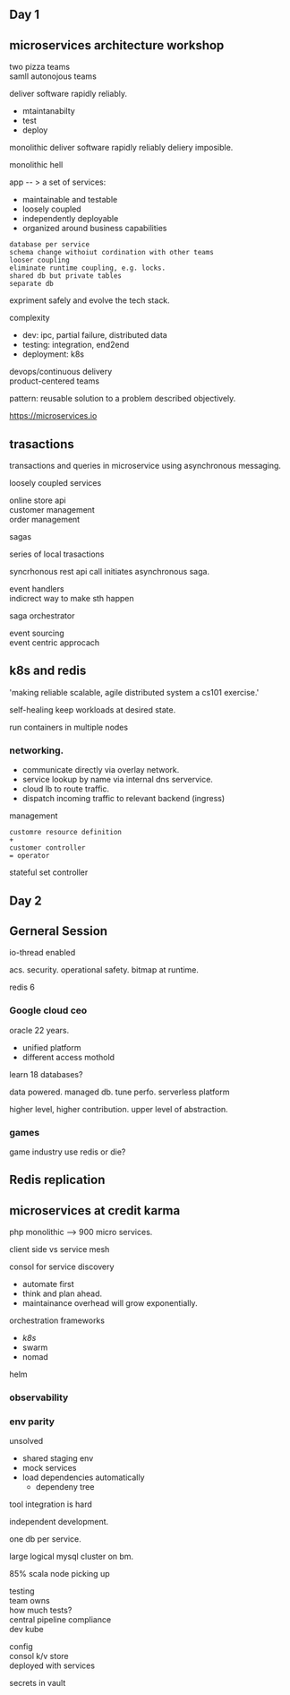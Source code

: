 ## Day 1
## microservices architecture workshop

two pizza teams  
samll autonojous teams

deliver software rapidly reliably.

* mtaintanabilty
* test
* deploy


monolithic deliver software rapidly reliably deliery imposible.

monolithic hell

app -- > a set of services:

* maintainable and testable
* loosely coupled
* independently deployable
* organized around business capabilities


```
database per service  
schema change withoiut cordination with other teams
looser coupling
eliminate runtime coupling, e.g. locks.
shared db but private tables
separate db
```
expriment safely and evolve the tech stack.

complexity

- dev: ipc, partial failure, distributed data
- testing: integration, end2end
- deployment: k8s

devops/continuous delivery  
product-centered teams

pattern: reusable solution to  a problem described objectively.

https://microservices.io

## trasactions

transactions and queries in microservice using asynchronous messaging.

loosely coupled services

online store api  
customer management  
order management

sagas

series of local trasactions

syncrhonous rest api call initiates asynchronous saga.

event handlers  
indicrect way to make sth happen

saga orchestrator

event sourcing  
event centric approcach

## k8s and redis

'making reliable scalable, agile distributed system a cs101 exercise.'

self-healing keep workloads at desired state.

run containers in multiple nodes

### networking.

-  communicate directly via overlay network.
- service lookup by name via internal dns servervice.
- cloud lb to route traffic.
- dispatch incoming traffic to relevant backend (ingress)

management

```
customre resource definition
+
customer controller 
= operator
```

stateful set controller

## Day 2

## Gerneral Session

io-thread enabled

acs.
security.
operational safety.
bitmap at runtime.

redis 6

### Google cloud ceo

oracle 22 years.

- unified platform
- different access mothold

learn 18 databases?

data powered.
managed db. tune perfo.
serverless platform 

higher level, higher contribution.
upper level of abstraction.

### games

game industry use redis or die?

## Redis replication

## microservices at credit karma

php monolithic --> 900 micro services.

client side vs service mesh

consol for service discovery

- automate first
- think and plan ahead.
- maintainance overhead will grow exponentially.

orchestration frameworks

- *k8s* 
- swarm
- nomad

helm

### observability

### env parity

unsolved

- shared staging env
- mock services
- load dependencies automatically
    - dependeny tree

tool integration is hard

independent development.

one db per service.

large logical mysql cluster on bm.

85% scala
node picking up

testing  
team owns  
how much tests?  
central pipeline compliance  
dev kube  

config  
consol k/v store  
deployed with services

secrets in vault  
